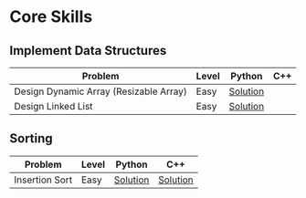 # Core Skills

## Implement Data Structures

| Problem | Level | Python | C++ |
| --- | --- | --- | --- |
| Design Dynamic Array (Resizable Array) | Easy | [Solution][1.1] | |
| Design Linked List | Easy | [Solution][1.2] | |

[1.1]: https://github.com/KaidenHsu/Neetcode/blob/main/CoreSkills/ImplementDataStructures/DesignDynamicArray(ResizableArray).py
[1.2]: https://github.com/KaidenHsu/Neetcode/blob/main/CoreSkills/ImplementDataStructures/DesignLinkedList.py

## Sorting

| Problem | Level | Python | C++ |
| --- | --- | --- | --- |
| Insertion Sort | Easy | [Solution][2.1] | [Solution][2.2] |

[2.1]: https://github.com/KaidenHsu/Neetcode/blob/main/CoreSkills/Sort/InsertionSort.py
[2.2]: https://github.com/KaidenHsu/Neetcode/blob/main/CoreSkills/Sort/InsertionSort.cpp